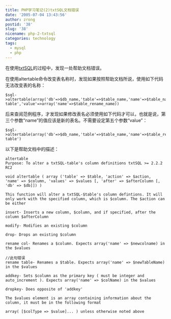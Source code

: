 ```yaml
---
title: PHP学习笔记(2)txtSQL文档错误
date: '2005-07-04 13:43:56'
author: zrong
postid: '38'
slug: '38'
nicename: php-2-txtsql
categories: technology
tags:
  - mysql
  - php
---
```


在使用[txtSQL](http://chibiguy.dotgeek.org/index.php)的过程中，发现一处帮助文档错误。<!--more-->

在使用altertable命令改变表名称时，发现如果按照帮助文档所说，使用如下代码无法改变表的名称：

    $sql->altertable(array('db'=>$db_name,'table'=>$table_name,'name'=>$table_name,'action'=>'rename table','value'=>array('name'=>$table_rename_name))

后来查阅范例程序，才发现如果修改表名必须使用如下代码才可以，也就是说，第三个参数“name”的值应该是新的表名。不需要设定第五个参数“value”：

    $sql->altertable(array('db'=>$db_name,'table'=>$table_name,'name'=>$table_rename_name,'action'=>'rename table')

以下是帮助文档中的描述：

    altertable
    Purpose: To alter a txtSQL-table's column definitions txtSQL >= 2.2.2 RC2 

    void altertable ( array ('table' => $table, 'action' => $action, 'name' => $column, 'values' => $values [, 'after' => $afterColumn [, 'db' => $db]]) )

    This function will alter a txtSQL-$table's column defintions. It will only work with the specified column, which is $column. The $action can be either

    insert- Inserts a new column, $column, and if specified, after the column $afterColumn 

    modify- Modifies an existing $column 

    drop- Drops an existing $column 

    rename col- Renames a $column. Expects array('name' => $newcolname) in the $values 

    //此句错误
    rename table- Renames a $table. Expects array('name' => $newTableName) in the $values 

    addkey- Sets $column as the primary key ( must be integer and auto_increment ). Expects array('name' => $colName) in the $values 

    dropkey- Does opposite of 'addkey' 

    The $values element is an array containing information about the column, it must be in the following format

    array( [$colType => $value]... ) unless otherwise noted above
